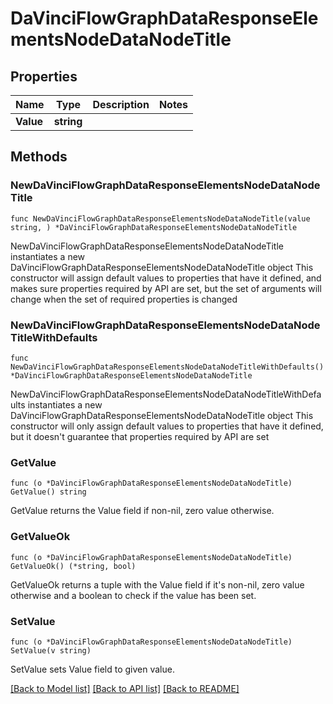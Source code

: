 # DaVinciFlowGraphDataResponseElementsNodeDataNodeTitle

## Properties

Name | Type | Description | Notes
------------ | ------------- | ------------- | -------------
**Value** | **string** |  | 

## Methods

### NewDaVinciFlowGraphDataResponseElementsNodeDataNodeTitle

`func NewDaVinciFlowGraphDataResponseElementsNodeDataNodeTitle(value string, ) *DaVinciFlowGraphDataResponseElementsNodeDataNodeTitle`

NewDaVinciFlowGraphDataResponseElementsNodeDataNodeTitle instantiates a new DaVinciFlowGraphDataResponseElementsNodeDataNodeTitle object
This constructor will assign default values to properties that have it defined,
and makes sure properties required by API are set, but the set of arguments
will change when the set of required properties is changed

### NewDaVinciFlowGraphDataResponseElementsNodeDataNodeTitleWithDefaults

`func NewDaVinciFlowGraphDataResponseElementsNodeDataNodeTitleWithDefaults() *DaVinciFlowGraphDataResponseElementsNodeDataNodeTitle`

NewDaVinciFlowGraphDataResponseElementsNodeDataNodeTitleWithDefaults instantiates a new DaVinciFlowGraphDataResponseElementsNodeDataNodeTitle object
This constructor will only assign default values to properties that have it defined,
but it doesn't guarantee that properties required by API are set

### GetValue

`func (o *DaVinciFlowGraphDataResponseElementsNodeDataNodeTitle) GetValue() string`

GetValue returns the Value field if non-nil, zero value otherwise.

### GetValueOk

`func (o *DaVinciFlowGraphDataResponseElementsNodeDataNodeTitle) GetValueOk() (*string, bool)`

GetValueOk returns a tuple with the Value field if it's non-nil, zero value otherwise
and a boolean to check if the value has been set.

### SetValue

`func (o *DaVinciFlowGraphDataResponseElementsNodeDataNodeTitle) SetValue(v string)`

SetValue sets Value field to given value.



[[Back to Model list]](../README.md#documentation-for-models) [[Back to API list]](../README.md#documentation-for-api-endpoints) [[Back to README]](../README.md)


